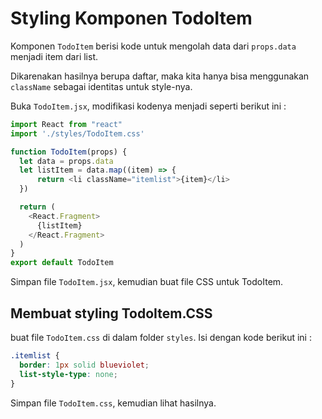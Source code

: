 # Styling Komponen TodoItem

Komponen `TodoItem` berisi kode untuk mengolah data dari `props.data` menjadi item dari list.

Dikarenakan hasilnya berupa daftar, maka kita hanya bisa menggunakan `className` sebagai identitas untuk style-nya.

Buka `TodoItem.jsx`, modifikasi kodenya menjadi seperti berikut ini :

```javascript
import React from "react"
import './styles/TodoItem.css'

function TodoItem(props) {
  let data = props.data
  let listItem = data.map((item) => {
      return <li className="itemlist">{item}</li>
  })

  return (
    <React.Fragment>
      {listItem}
    </React.Fragment>
  )
}
export default TodoItem
```

Simpan file `TodoItem.jsx`, kemudian buat file CSS untuk TodoItem.

## Membuat styling TodoItem.CSS

buat file `TodoItem.css` di dalam folder `styles`. Isi dengan kode berikut ini :

```css
.itemlist {
  border: 1px solid blueviolet;
  list-style-type: none;
}
```

Simpan file `TodoItem.css`, kemudian lihat hasilnya.
